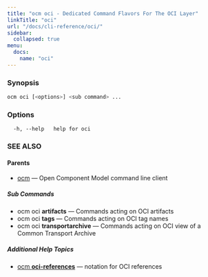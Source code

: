 ```yaml
---
title: "ocm oci - Dedicated Command Flavors For The OCI Layer"
linkTitle: "oci"
url: "/docs/cli-reference/oci/"
sidebar:
  collapsed: true
menu:
  docs:
    name: "oci"
---
```


### Synopsis

```bash
ocm oci [<options>] <sub command> ...
```

### Options

```text
  -h, --help   help for oci
```

### SEE ALSO

#### Parents

* [ocm](ocm.md)	 &mdash; Open Component Model command line client


##### Sub Commands

* ocm oci <b>artifacts</b>	 &mdash; Commands acting on OCI artifacts
* ocm oci <b>tags</b>	 &mdash; Commands acting on OCI tag names
* ocm oci <b>transportarchive</b>	 &mdash; Commands acting on OCI view of a Common Transport Archive



##### Additional Help Topics

* [ocm <b>oci-references</b>](ocm_oci-references.md)	 &mdash; notation for OCI references
